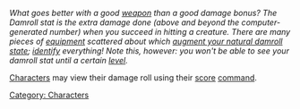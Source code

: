 *What goes better with a good [weapon](:Category:_Weapons.md "wikilink")
than a good damage bonus? The Damroll stat is the extra damage done
(above and beyond the computer-generated number) when you succeed in
hitting a creature. There are many pieces of
[equipment](:Category:_Gear.md "wikilink") scattered about which
[augment your natural damroll state](:Category:_Hit_Gear.md "wikilink");
[identify](Identify_(spell).md "wikilink") everything! Note this,
however: you won't be able to see your damroll stat until a certain
[level](Level.md "wikilink").*

[Characters](:Category:_Characters.md "wikilink") may view their damage
roll using their [score](Score.md "wikilink")
[command](:Category:_Commands.md "wikilink").

[Category: Characters](Category:_Characters "wikilink")
